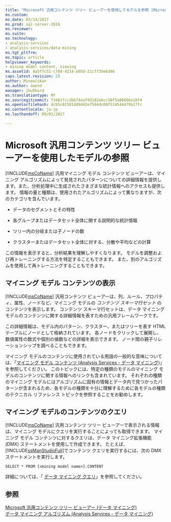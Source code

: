 ```yaml
---
title: "Microsoft 汎用コンテンツ ツリー ビューアーを使用してモデルを参照 |Microsoft ドキュメント"
ms.custom: 
ms.date: 03/14/2017
ms.prod: sql-server-2016
ms.reviewer: 
ms.suite: 
ms.technology:
- analysis-services
- analysis-services/data-mining
ms.tgt_pltfrm: 
ms.topic: article
helpviewer_keywords:
- mining model content, viewing
ms.assetid: 4a5f7c51-c704-4214-b05d-21cf735e6d96
caps.latest.revision: 23
author: Minewiskan
ms.author: owend
manager: jhubbard
ms.translationtype: MT
ms.sourcegitcommit: f3481fcc2bb74eaf93182e6cc58f5a06666e10f4
ms.openlocfilehash: dcb5c01581dd9d42e7504dc00f514544479b27fc
ms.contentlocale: ja-jp
ms.lasthandoff: 09/01/2017

---
```

# <a name="browse-a-model-using-the-microsoft-generic-content-tree-viewer"></a>Microsoft 汎用コンテンツ ツリー ビューアーを使用したモデルの参照
  [!INCLUDE[msCoName](../../includes/msconame-md.md)] 汎用マイニング モデル コンテンツ ビューアーは、マイニング アルゴリズムによって発見されたパターンについての詳細情報を提供します。また、分析処理中に生成されたさまざまな統計情報へのアクセスも提供します。 情報の量と種類は、使用されたアルゴリズムによって異なりますが、次のカテゴリを含んでいます。  
  
-   データのセグメントとその特性  
  
-   各グループまたはデータセット全体に関する説明的な統計情報  
  
-   ツリー内の分岐または子ノードの数  
  
-   クラスターまたはデータセット全体に対する、分散や平均などの計算  
  
 この情報を表示すると、分析結果を理解しやすくなります。 モデルを調整および再トレーニングする方法を特定することもできます。 また、別のアルゴリズムを使用して再トレーニングすることもできます。  
  
## <a name="viewing-mining-model-content"></a>マイニング モデル コンテンツの表示  
 [!INCLUDE[msCoName](../../includes/msconame-md.md)] 汎用コンテンツ ビューアーは、列、ルール、プロパティ、属性、ノードなど、マイニング モデルの *コンテンツ スキーマ行セット* のコンテンツを表示します。 コンテンツ スキーマ行セットは、データ マイニング モデルのコンテンツに関する詳細情報を表すための汎用フレームワークです。  
  
 この詳細情報は、モデル内のパターン、クラスター、またはツリーを表す HTML テーブルにノードとして格納されています。 各ノードをクリックして展開し、数値属性の数式や個別の値数などの詳細を表示できます。 ノード間の親子リレーションシップを調べることもできます。  
  
 マイニング モデルのコンテンツに使用されている用語の一般的な意味については、「[マイニング モデル コンテンツ (Analysis Services - データ マイニング)](../../analysis-services/data-mining/mining-model-content-analysis-services-data-mining.md)」を参照してください。 このトピックには、特定の種類のモデルのマイニング モデルのコンテンツに関する情報へのリンクも含まれています。 それぞれの種類のマイニング モデルにはアルゴリズムに固有の情報とデータ内で見つかったパターンが含まれるため、各モデルの種類を十分に理解するために各モデルの種類のテクニカル リファレンス トピックを参照することをお勧めします。  
  
## <a name="querying-mining-model-content"></a>マイニング モデルのコンテンツのクエリ  
 [!INCLUDE[msCoName](../../includes/msconame-md.md)] 汎用コンテンツ ツリー ビューアーで表示される情報は、マイニング モデルにクエリを実行することによっても取得できます。 マイニング モデル コンテンツに対するクエリは、データ マイニング拡張機能 (DMX) ステートメントを使用して作成できます。 たとえば、 [!INCLUDE[ssManStudioFull](../../includes/ssmanstudiofull-md.md)]でコンテンツ クエリを実行するには、次の DMX ステートメントを実行します。  
  
```  
SELECT * FROM [<mining model name>].CONTENT  
```  
  
 詳細については、「 [データ マイニング クエリ](../../analysis-services/data-mining/data-mining-queries.md)」を参照してください。  
  
## <a name="see-also"></a>参照  
 [Microsoft 汎用コンテンツ ツリー ビューアー &#40;データ マイニング&#41;](http://msdn.microsoft.com/library/751b4393-f6fd-48c1-bcef-bdca589ce34c)   
 [データ マイニング アルゴリズム &#40;Analysis Services - データ マイニング&#41;](../../analysis-services/data-mining/data-mining-algorithms-analysis-services-data-mining.md)  
  
  
